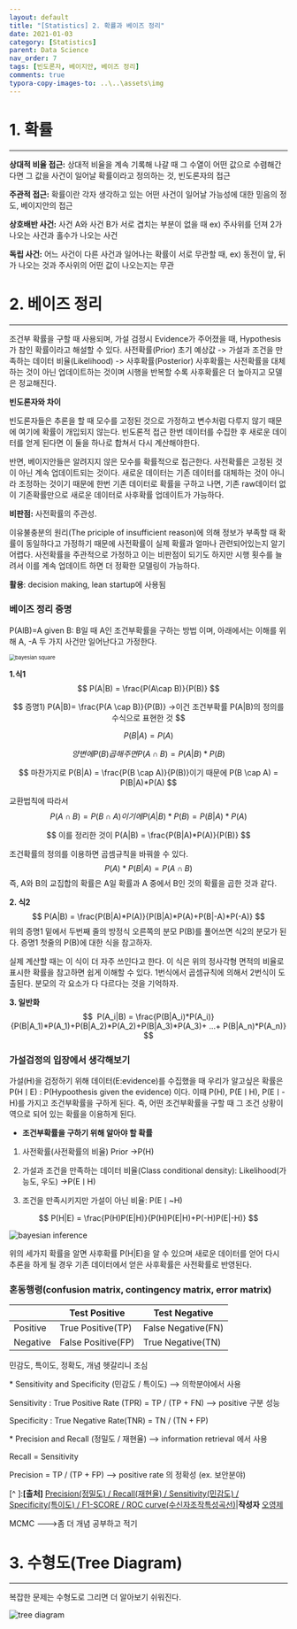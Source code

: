 ```yaml
---
layout: default
title: "[Statistics] 2. 확률과 베이즈 정리"
date: 2021-01-03
category: [Statistics]
parent: Data Science
nav_order: 7
tags: [빈도론자, 베이지안, 베이즈 정리]
comments: true
typora-copy-images-to: ..\..\assets\img
---
```




# 1. 확률

---

**상대적 비율 접근:** 상대적 비율을 계속 기록해 나갈 때 그 수열이 어떤 값으로 수렴해간다면 그 값을 사건이 일어날 확률이라고 정의하는 것, 빈도론자의 접근

**주관적 접근:** 확률이란 각자 생각하고 있는 어떤 사건이 일어날 가능성에 대한 믿음의 정도, 베이지안의 접근 

**상호배반 사건:** 사건 A와 사건 B가 서로 겹치는 부분이 없을 때 ex) 주사위를 던져 2가 나오는 사건과 홀수가 나오는 사건

**독립 사건:** 어느 사건이 다른 사건과 일어나는 확률이 서로 무관할 때, ex) 동전이 앞, 뒤가 나오는 것과 주사위의 어떤 값이 나오는지는 무관

# 2. 베이즈 정리

---

조건부 확률을 구할 때 사용되며, 가설 검정시 Evidence가 주어졌을 때, Hypothesis가 참인 확률이라고 해설할 수 있다.
사전확률(Prior) 초기 예상값 -> 가설과 조건을 만족하는 데이터 비율(Likelihood) -> 사후확률(Posterior)
사후확률는 사전확률을 대체하는 것이 아닌 업데이트하는 것이며 시행을 반복할 수록 사후확률은 더 높아지고 모델은 정교해진다.



**빈도론자와 차이**

빈도론자들은 추론을 할 때 모수를 고정된 것으로 가정하고 변수처럼 다루지 않기 때문에 여기에 확률이 개입되지 않는다. 빈도론적 접근 한번 데이터를 수집한 후 새로운 데이터를 얻게 된다면 이 둘을 하나로 합쳐서 다시 계산해야한다. 

반면, 베이지안들은 알려지지 않은 모수를 확률적으로 접근한다. 사전확률은 고정된 것이 아닌 계속 업데이트되는 것이다. 새로운 데이터는 기존 데이터를 대체하는 것이 아니라 조정하는 것이기 때문에 한번 기존 데이터로 확률을 구하고 나면, 기존 raw데이터 없이 기존확률만으로 새로운 데이터로 사후확률 업데이트가 가능하다. 



**비판점:** 사전확률의 주관성.

이유불충분의 원리(The priciple of insufficient reason)에 의해 정보가 부족할 때 확률이 동일하다고 가정하기 때문에 사전확률이 실제 확률과 얼마나 관련되어있는지 알기 어렵다. 사전확률을 주관적으로 가정하고 이는 비판점이 되기도 하지만 시행 횟수를 늘려서 이를 계속 업데이트 하면 더 정확한 모델링이 가능하다.



**활용**: decision making, lean startup에 사용됨



### 베이즈 정리 증명 

P(AlB)=A given B: B일 때 A인 조건부확률을 구하는 방법 이며, 아래에서는 이해를 위해 A, -A 두 가지 사건만 일어난다고 가정한다.

<img src="https://github.com/terri1102/terri1102.github.io/blob/master/assets/img/%EB%B2%A0%EC%9D%B4%EC%A7%80%EC%95%88.png?raw=true" alt="bayesian square" style="zoom:67%;" />





**1.식1**
$$
P(A|B) = \frac{P(A\cap B)}{P(B)}
$$

$$
증명1) P(A|B)= \frac{P(A \cap B)}{P(B)} ->이건 조건부확률 P(A|B)의 정의를 수식으로 표현한 것
$$

$$
P(B|A) = P(A)
$$

$$
양변에 P(B)곱해주면 P(A \cap B) = P(A|B)*P(B)
$$

$$
마찬가지로 P(B|A) = \frac{P(B \cap A)}{P(B)}이기 때문에 P(B \cap A) = P(B|A)*P(A)
$$

교환법칙에 따라서 
$$
P(A \cap B) = P(B \cap A)이기에 P(A|B)*P(B) = P(B|A)*P(A)
$$

$$
이를 정리한 것이 P(A|B) = \frac{P(B|A)*P(A)}{P(B)}
$$

조건확률의 정의를 이용하면 곱셈규칙을 바꿔쓸 수 있다. 
$$
 P(A)*P(B|A) = P(A \cap B) 
$$
즉, A와 B의 교집합의 확률은 A일 확률과 A 중에서 B인 것의 확률을 곱한 것과 같다.





 **2. 식2**
$$
P(A|B) = \frac{P(B|A)*P(A)}{P(B|A)*P(A)+P(B|-A)*P(-A)}
$$
위의 증명1 밑에서 두번째 줄의 방정식 오른쪽의 분모 P(B)를 풀어쓰면 식2의 분모가 된다. 증명1 첫줄의 P(B)에 대한 식을 참고하자.

실제 계산할 때는 이 식이 더 자주 쓰인다고 한다. 이 식은 위의 정사각형 면적의 비율로 표시한 확률을 참고하면 쉽게 이해할 수 있다. 1번식에서 곱셈규칙에 의해서 2번식이 도출된다. 분모의 각 요소가 다 다르다는 것을 기억하자. 



**3. 일반화**
$$
		 P(A_i|B) = \frac{P(B|A_i)*P(A_i)}{P(B|A_1)*P(A_1)+P(B|A_2)*P(A_2)+P(B|A_3)*P(A_3)+ ...+ P(B|A_n)*P(A_n)}
$$





### 가설검정의 입장에서 생각해보기

가설(H)을 검정하기 위해 데이터(E:evidence)를 수집했을 때 우리가 알고싶은 확률은 P(HㅣE) :  P(Hypoothesis given the evidence) 이다. 이때  P(H), P(EㅣH), P(Eㅣ-H)를 가지고 조건부확률을 구하게 된다. 즉, 어떤 조건부확률을 구할 때 그 조건 상황이 역으로 되어 있는 확률을 이용하게 된다.



* **조건부확률을 구하기 위해 알아야 할 확률**

1. 사전확률(사전확률의 비율) Prior ->P(H)

2.  가설과 조건을 만족하는 데이터 비율(Class conditional density): Likelihood(가능도, 우도) ->P(EㅣH) 
3.  조건을 만족시키지만 가설이 아닌 비율: P(Eㅣ~H)

$$
P(H|E) = \frac{P(H)P(E|H)}{P(H)P(E|H)+P(-H)P(E|-H)}
$$

![bayesian inference](https://github.com/terri1102/terri1102.github.io/blob/master/assets/img/bayes%20theorem.PNG?raw=true)



위의 세가지 확률을 알면 사후확률 P(H|E)을 알 수 있으며 새로운 데이터를 얻어 다시 추론을 하게 될 경우 기존 데이터에서 얻은 사후확률은 사전확률로 반영된다.



### 혼동행령(confusion matrix, contingency matrix, error matrix)

|          | Test Positive      | Test Negative      |
| -------- | ------------------ | ------------------ |
| Positive | True Positive(TP)  | False Negative(FN) |
| Negative | False Positive(FP) | True Negative(TN)  |

민감도, 특이도, 정확도, 개념 헷갈리니 조심

\* Sensitivity and Specificity (민감도 / 특이도) --> 의학분야에서 사용

   Sensitivity : True Positive Rate (TPR)   = TP / (TP + FN)     --> positive 구분 성능

   Specificity : True Negative Rate(TNR) = TN / (TN + FP)

\* Precision and Recall (정밀도 / 재현율)  --> information retrieval 에서 사용

   Recall = Sensitivity

   Precision = TP / (TP + FP)       --> positive rate  의 정확성 (ex. 보안분야)

[^ ]:**[출처]** [Precision(정밀도) / Recall(재현율) / Sensitivity(민감도) / Specificity(특이도) / F1-SCORE / ROC curve(수신자조작특성곡선)](https://blog.naver.com/trimurti/221387953564)|**작성자** [오영제](https://blog.naver.com/trimurti)



MCMC --->좀 더 개념 공부하고 적기



# 3. 수형도(Tree Diagram)

---

복잡한 문제는 수형도로 그리면 더 알아보기 쉬워진다. 

![tree diagram](https://github.com/terri1102/terri1102.github.io/blob/master/assets/img/tngudeh.PNG?raw=true)

